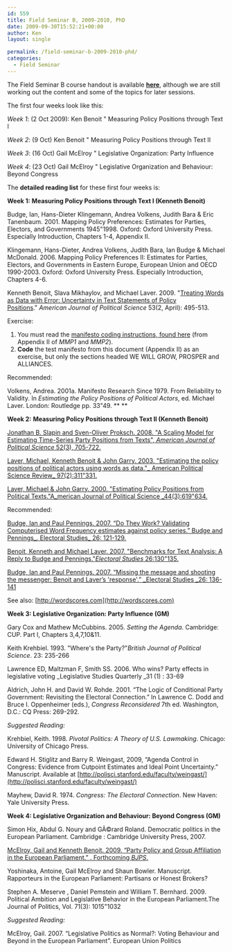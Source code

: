 ```yaml
---
id: 559
title: Field Seminar B, 2009-2010, PhD
date: 2009-09-30T15:52:21+00:00
author: Ken
layout: single

permalink: /field-seminar-b-2009-2010-phd/
categories:
  - Field Seminar
---
```

The Field Seminar B course handout is available **[here](/assets/files/Reading_lists_Field_Seminar_B_2009-2010.pdf)**, although we are still working out the content and some of the topics for later sessions.

The first four weeks look like this:

_Week 1_: (2 Oct 2009): Ken Benoit " Measuring Policy Positions through Text I

_Week 2_: (9 Oct) Ken Benoit " Measuring Policy Positions through Text II

_Week 3_: (16 Oct) Gail McElroy " Legislative Organization: Party Influence

_Week 4_: (23 Oct) Gail McElroy " Legislative Organization and Behaviour: Beyond Congress

The **detailed reading list** for these first four weeks is:

**Week 1:** **Measuring Policy Positions through Text I (Kenneth Benoit)**


  Budge, Ian, Hans-Dieter Klingemann, Andrea Volkens, Judith Bara & Eric Tanenbaum. 2001. Mapping Policy Preferences: Estimates for Parties, Electors, and Governments 1945"1998. Oxford: Oxford University Press. Especially Introduction, Chapters 1-4, Appendix II.



  Klingemann, Hans-Dieter, Andrea Volkens, Judith Bara, Ian Budge & Michael McDonald. 2006. Mapping Policy Preferences II: Estimates for Parties, Electors, and Governments in Eastern Europe, European Union and OECD 1990-2003. Oxford: Oxford University Press. Especially Introduction, Chapters 4-6.



  Kenneth Benoit, Slava Mikhaylov, and Michael Laver. 2009. "[Treating Words as Data with Error: Uncertainty in Text Statements of Policy Positions](pdfs/blm2009ajps.pdf)." _American Journal of Political Science_ 53(2, April): 495-513.



  Exercise:


  1.  You must read the [manifesto coding instructions, found here](/assets/files/MPP2appendix2.pdf) (from Appendix II of _MMP1_ and _MMP2_).
  2. **Code** the test manifesto from this document (Appendix II) as an exercise, but only the sections headed WE WILL GROW, PROSPER and ALLIANCES.


  Recommended:



  Volkens, Andrea. 2001a. Manifesto Research Since 1979. From Reliability to Validity. In _Estimating the Policy Positions of Political Actors_, ed. Michael Laver. London: Routledge pp. 33"49. **
 **


**Week 2:** **Measuring Policy Positions through Text II (Kenneth Benoit)**


  [Jonathan B. Slapin and Sven-Oliver Proksch. 2008. "A Scaling Model for Estimating Time-Series Party Positions from Texts", ](pdfs/SlapinProksch_AJPS_2008.pdf)_[American Journal of Political Science](pdfs/SlapinProksch_AJPS_2008.pdf)_[ 52(3), 705-722.](pdfs/SlapinProksch_AJPS_2008.pdf)



  [Laver, Michael, Kenneth Benoit & John Garry. 2003. "Estimating the policy positions of political actors using words as data."_ American Political Science Review_ 97(2):311"331.](pdfs/WORDSCORESAPSR.pdf)



  [Laver, Michael & John Garry. 2000. "Estimating Policy Positions from Political Texts."A_merican Journal of Political Science _44(3):619"634.](pdfs/LaverGarry_AJPS_2000.pdf)



  Recommended:



  [Budge, Ian and Paul Pennings. 2007. &#8220;Do They Work? Validating Computerised Word Frequency estimates against policy series.&#8221; Budge and Pennings_. Electoral Studies_ 26: 121-129.](pdfs/BudgePennings_ES_2007a.pdf)



  [Benoit, Kenneth and Michael Laver. 2007. "Benchmarks for Text Analysis: A Reply to Budge and Pennings."_Electoral Studies_ 26:130"135.](pdfs/ElStud2006_ResponseBP.pdf)



  [Budge, Ian and Paul Pennings. 2007. &#8220;Missing the message and shooting the messenger: Benoit and Laver&#8217;s 'response'.&#8221; _Electoral Studies _26: 136-141](pdfs/BudgePennings_ES_2007b.pdf)



  See also: [http://wordscores.com](http://wordscores.com)


[](http://wordscores.com)**Week 3: Legislative Organization: Party Influence (GM)**


  Gary Cox and Mathew McCubbins. 2005. _Setting the Agenda_. Cambridge: CUP. Part I, Chapters 3,4,7,10&11.



  Keith Krehbiel. 1993. "Where's the Party?"_British Journal of Political Science_. 23: 235-266



  Lawrence ED, Maltzman F, Smith SS. 2006. Who wins? Party effects in legislative voting _Legislative Studies Quarterly _31 (1) : 33-69



  Aldrich, John H. and David W. Rohde. 2001. &#8220;The Logic of Conditional Party Government: Revisiting the Electoral Connection.&#8221; In Lawrence C. Dodd and Bruce I. Oppenheimer (eds.), _Congress Reconsidered_ 7th ed. Washington, D.C.: CQ Press: 269-292.



  _Suggested Reading:_



  Krehbiel, Keith. 1998. _Pivotal Politics: A Theory of U.S. Lawmaking_. Chicago: University of Chicago Press.



  Edward H. Stiglitz and Barry R. Weingast, 2009, &#8220;Agenda Control in Congress: Evidence from Cutpoint Estimates and Ideal Point Uncertainty.&#8221; Manuscript. Available at [http://polisci.stanford.edu/faculty/weingast/](http://polisci.stanford.edu/faculty/weingast/)



  Mayhew, David R. 1974. _Congress: The Electoral Connection_. New Haven: Yale University Press.


**Week 4: Legislative Organization and Behaviour: Beyond Congress (GM)**


  Simon Hix, Abdul G. Noury and GÃ©rard Roland. Democratic politics in the European Parliament. Cambridge : Cambridge University Press, 2007.



  [McElroy, Gail and Kenneth Benoit. 2009. &#8220;Party Policy and Group Affiliation in the European Parliament.&#8221; . Forthcoming ](pdfs/partygroups_BJPS2.pdf)_[BJPS](pdfs/partygroups_BJPS2.pdf)_[.](pdfs/partygroups_BJPS2.pdf)



  Yoshinaka, Antoine, Gail McElroy and Shaun Bowler. Manuscript. Rapporteurs in the European Parliament: Partisans or Honest Brokers?



  Stephen A. Meserve , Daniel Pemstein and William T. Bernhard. 2009. Political Ambition and Legislative Behavior in the European Parliament.The Journal of Politics, Vol. 71(3): 1015"1032



  _Suggested Reading:_



  McElroy, Gail. 2007. &#8220;Legislative Politics as Normal?: Voting Behaviour and Beyond in the European Parliament&#8221;. European Union Politics

